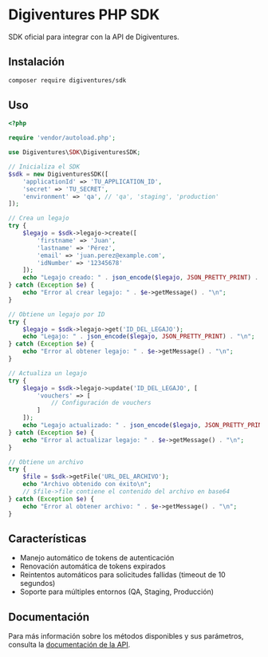 # Digiventures PHP SDK

SDK oficial para integrar con la API de Digiventures.

## Instalación

```bash
composer require digiventures/sdk
```

## Uso

```php
<?php

require 'vendor/autoload.php';

use Digiventures\SDK\DigiventuresSDK;

// Inicializa el SDK
$sdk = new DigiventuresSDK([
    'applicationId' => 'TU_APPLICATION_ID',
    'secret' => 'TU_SECRET',
    'environment' => 'qa', // 'qa', 'staging', 'production'
]);

// Crea un legajo
try {
    $legajo = $sdk->legajo->create([
        'firstname' => 'Juan',
        'lastname' => 'Pérez',
        'email' => 'juan.perez@example.com',
        'idNumber' => '12345678'
    ]);
    echo "Legajo creado: " . json_encode($legajo, JSON_PRETTY_PRINT) . "\n";
} catch (Exception $e) {
    echo "Error al crear legajo: " . $e->getMessage() . "\n";
}

// Obtiene un legajo por ID
try {
    $legajo = $sdk->legajo->get('ID_DEL_LEGAJO');
    echo "Legajo: " . json_encode($legajo, JSON_PRETTY_PRINT) . "\n";
} catch (Exception $e) {
    echo "Error al obtener legajo: " . $e->getMessage() . "\n";
}

// Actualiza un legajo
try {
    $legajo = $sdk->legajo->update('ID_DEL_LEGAJO', [
        'vouchers' => [
            // Configuración de vouchers
        ]
    ]);
    echo "Legajo actualizado: " . json_encode($legajo, JSON_PRETTY_PRINT) . "\n";
} catch (Exception $e) {
    echo "Error al actualizar legajo: " . $e->getMessage() . "\n";
}

// Obtiene un archivo
try {
    $file = $sdk->getFile('URL_DEL_ARCHIVO');
    echo "Archivo obtenido con éxito\n";
    // $file->file contiene el contenido del archivo en base64
} catch (Exception $e) {
    echo "Error al obtener archivo: " . $e->getMessage() . "\n";
}
```

## Características

- Manejo automático de tokens de autenticación
- Renovación automática de tokens expirados
- Reintentos automáticos para solicitudes fallidas (timeout de 10 segundos)
- Soporte para múltiples entornos (QA, Staging, Producción)

## Documentación

Para más información sobre los métodos disponibles y sus parámetros, consulta la [documentación de la API](../api.yaml). 